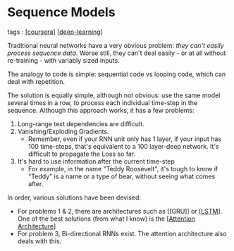 # Sequence Models

tags : [[coursera]] [[deep-learning]]

Traditional neural networks have a very obvious problem: *they can't easily process sequence data*. Worse still, they can't deal easily - or at all without re-training - with variably sized inputs.

The analogy to code is simple: sequential code vs looping code, which can deal with repetition.

The solution is equally simple, although not obvious: use the same model several times in a row, to process each individual time-step in the sequence. Although this approach works, it has a few problems:

1. Long-range text dependencies are difficult.
2. Vanishing/Exploding Gradients.
   - Remember, even if your RNN unit only has 1 layer, if your input has 100 time-steps, that's equivalent to a 100 layer-deep network. It's difficult to propagate the Loss so far.
3. It's hard to use information after the current time-step
    - For example, in the name "Teddy Roosevelt", it's tough to know if "Teddy" is a name or a type of bear, without seeing what comes after.

In order, various solutions have been devised:

- For problems 1 & 2, there are architectures such as [[GRU]] or [[LSTM]]. One of the best solutions (from what I know) is the [[Attention Architecture]]
- For problem 3, Bi-directional RNNs exist. The attention architecture also deals with this.


[//begin]: # "Autogenerated link references for markdown compatibility"
[coursera]: coursera "Coursera"
[deep-learning]: deep-learning "Deep Learning"
[LSTM]: lstm "LSTM"
[Attention Architecture]: attention-architecture "Attention Architecture"
[//end]: # "Autogenerated link references"